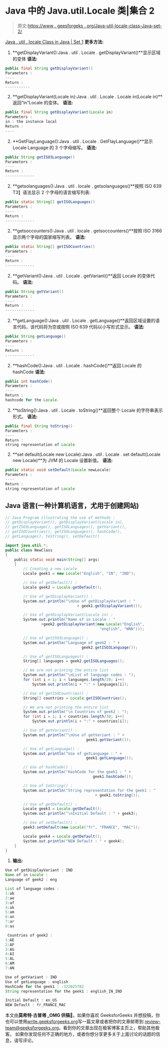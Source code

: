 # Java 中的 Java.util.Locale 类|集合 2

> 原文:[https://www . geesforgeks . org/Java-util-locale-class-Java-set-2/](https://www.geeksforgeeks.org/java-util-locale-class-java-set-2/)

[Java . util . locale Class in Java | Set 1](https://www.geeksforgeeks.org/java-util-locale-class-java-set-1/)
**更多方法:**

1.  **getDisplayVariant():Java . util . Locale . getDisplayVariant()**显示区域的变体
    **语法:**

```java
public final String getDisplayVariant()
Parameters : 
----
Return :
-----------
```

2.  **getDisplayVariant(Locale in):Java . util . Locale . Locale in(Locale in)**返回“in”Locale 的变体。
    **语法:**

```java
public final String getDisplayVariant(Locale in)
Parameters : 
in : the instance local
Return :
---- 
```

2.  **GetFlayLanguage():Java . util . Locale . GetFlayLanguage()**显示 Locale Language 的 3 个字母缩写。
    **语法:**

```java
public String getISO3Language()
Parameters : 
----
Return :
-------------
```

2.  **getsolanguages():Java . util . locale . getsolanguages()**按照 ISO 639
    T3】语法显示 2 个字母的语言缩写列表:

```java
public static String[] getISOLanguages()
Parameters : 
----
Return :
-------------
```

2.  **getsoccounters():Java . util . locale . getsoccounters()**按照 ISO 3166 显示两个字母的国家缩写列表。
    **语法:**

```java
public static String[] getISOCountries()
Parameters : 
----
Return :
-------------
```

2.  **getVariant():Java . util . Locale . getVariant()**返回 Locale 的变体代码。
    **语法:**

```java
public String getVariant()
Parameters : 
----
Return :
-------------
```

2.  **getLanguage():Java . util . Locale . getLanguage()**返回区域设置的语言代码，该代码将为空或按照 ISO 639 代码以小写形式显示。
    **语法:**

```java
public String getLanguage()
Parameters : 
----
Return :
-------------
```

2.  **hashCode():Java . util . Locale . hashCode()**返回 Locale 的 hashCode
    **语法:**

```java
public int hashCode()
Parameters : 
----
Return :
hashcode for the Locale.
```

2.  **toString():Java . util . Locale . toString()**返回整个 Locale 的字符串表示形式。
    **语法:**

```java
public final String toString()
Parameters : 
----
Return :
string representation of Locale
```

2.  **set default(Locale new Locale):Java . util . Locale . set default(Locale new Locale)**为 JVM 的 Locale 设置新值。
    **语法:**

```java
public static void setDefault(Locale newLocale)
Parameters : 
----
Return :
string representation of Locale
```

## Java 语言(一种计算机语言，尤用于创建网站)

```java
// Java Program illustrating the use of methods :
// getDisplayVariant(), getDisplayVariant(Locale in),
// getISO3Language(), getISOLanguages(), getVariant(),
// getISOCountries(), getISOLanguages(), hashCode(),
// getLanguage(), toString(), setDefault()

import java.util.*;
public class NewClass
{
    public static void main(String[] args)
    {
        // Creating a new Locale
        Locale geek1 = new Locale("English", "IN", "IND");

        // Use of getDefault() :
        Locale geek2 = Locale.getDefault();

        // Use of getDisplayVariant() :
        System.out.println("\nUse of getDisplayVariant : "
                                + geek1.getDisplayVariant());

        // Use of getDisplayVariant(Locale in) :
        System.out.println("Name of in Locale : "
                +geek2.getDisplayVariant(new Locale("English",
                                          "english", "WNN")));

        // Use of getISO3Language() :
        System.out.println("Language of geek2 : " +
                                  geek2.getISO3Language());

        // Use of getISOLanguages() :
        String[] languages = geek2.getISOLanguages();

        // We are not printing the entire list
        System.out.println("\nList of language codes : ");
        for (int i = 1; i < languages.length/20; i++)
            System.out.println(i + ":" + languages[i]);

        // Use of getISOCountries() :
        String[] countries = Locale.getISOCountries();

        // We are not printing the entire list
        System.out.println("\n Countries of geek2 : ");
        for (int i = 1; i < countries.length/30; i++)
            System.out.println(i + ":" + countries[i]);

        // Use of getVariant() :
        System.out.println("\nUse of getVariant : " +
                                    geek1.getVariant());

        // Use of getLanguage() :
        System.out.println("Use of getLanguage : " +
                                    geek1.getLanguage());

        // Use of hashCode() :
        System.out.println("HashCode for the geek1 : " +
                                       geek1.hashCode());

        // Use of toString() :
        System.out.println("String representation for the geek1 : "
                                        + geek1.toString());

        // Use of getDefault() :
        Locale geek3 = Locale.getDefault();
        System.out.println("\nInitial Default : " + geek3);

        // Use of setDefault() :
        geek3.setDefault(new Locale("fr", "FRANCE", "MAC"));

        Locale geek4 = Locale.getDefault();
        System.out.println("NEW Default : " + geek4);
    }
}
```

1.  **输出:**

```java
Use of getDisplayVariant : IND
Name of in Locale : 
Language of geek2 : eng

List of language codes : 
1:ab
2:ae
3:af
4:ak
5:am
6:an
7:ar
8:as

 Countries of geek2 : 
1:AE
2:AF
3:AG
4:AI
5:AL
6:AM
7:AN

Use of getVariant : IND
Use of getLanguage : english
HashCode for the geek1 : -322025782
String representation for the geek1 : english_IN_IND

Initial Default : en_US
NEW Default : fr_FRANCE_MAC
```

本文由**莫希特·古普塔 _OMG 供稿🙂**。如果你喜欢 GeeksforGeeks 并想投稿，你也可以使用[write.geeksforgeeks.org](https://write.geeksforgeeks.org)写一篇文章或者把你的文章邮寄到 review-team@geeksforgeeks.org。看到你的文章出现在极客博客主页上，帮助其他极客。
如果你发现任何不正确的地方，或者你想分享更多关于上面讨论的话题的信息，请写评论。